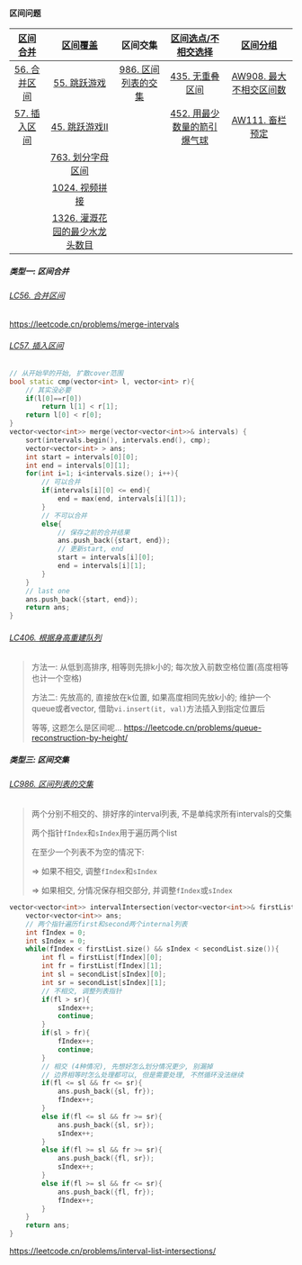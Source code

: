 #### 区间问题

|[区间合并](/acwing/Section%201/acwing%20-%20%E5%8C%BA%E9%97%B4%E5%90%88%E5%B9%B6.md)|[区间覆盖](/markdown/%E4%B8%93%E9%A2%98%20-%20%E5%8C%BA%E9%97%B4%20-%20%E5%8C%BA%E9%97%B4%E8%A6%86%E7%9B%96.md)|区间交集|[区间选点/不相交选择](/markdown/%E4%B8%93%E9%A2%98%20-%20%E5%8C%BA%E9%97%B4%20-%20%E5%8C%BA%E9%97%B4%E4%B8%8D%E7%9B%B8%E4%BA%A4%E9%80%89%E6%8B%A9.md)|[区间分组](/markdown/%E4%B8%93%E9%A2%98%20-%20%E5%8C%BA%E9%97%B4%20-%20%E5%8C%BA%E9%97%B4%E5%88%86%E7%BB%84.md)|
|  :-:  |  :-:  |  :-:  |  :-:  |  :-:  |
|[56. 合并区间](https://github.com/MyLeetCodeRecord/cpp-leetcode/blob/master/markdown/%E4%B8%93%E9%A2%98%20-%20%E5%8C%BA%E9%97%B4.md#lc56-%E5%90%88%E5%B9%B6%E5%8C%BA%E9%97%B4)|[55. 跳跃游戏](https://github.com/MyLeetCodeRecord/cpp-leetcode/blob/master/markdown/%E4%B8%93%E9%A2%98%20-%20%E5%8C%BA%E9%97%B4%20-%20%E5%8C%BA%E9%97%B4%E8%A6%86%E7%9B%96.md#lc55-%E8%B7%B3%E8%B7%83%E6%B8%B8%E6%88%8F)|[986. 区间列表的交集](https://github.com/MyLeetCodeRecord/cpp-leetcode/blob/master/markdown/%E4%B8%93%E9%A2%98%20-%20%E5%8C%BA%E9%97%B4.md#lc986-%E5%8C%BA%E9%97%B4%E5%88%97%E8%A1%A8%E7%9A%84%E4%BA%A4%E9%9B%86)|[435. 无重叠区间](https://github.com/MyLeetCodeRecord/cpp-leetcode/blob/master/markdown/%E4%B8%93%E9%A2%98%20-%20%E5%8C%BA%E9%97%B4%20-%20%E5%8C%BA%E9%97%B4%E4%B8%8D%E7%9B%B8%E4%BA%A4%E9%80%89%E6%8B%A9.md#lc435-%E6%97%A0%E9%87%8D%E5%8F%A0%E5%8C%BA%E9%97%B4)|[AW908. 最大不相交区间数](/acwing/Section%206/2_%E5%8C%BA%E9%97%B4%E5%88%86%E7%BB%84_%E6%9C%80%E5%A4%A7%E4%B8%8D%E7%9B%B8%E4%BA%A4%E5%8C%BA%E9%97%B4%E6%95%B0%E9%87%8F.cpp)|
|[57. 插入区间](https://github.com/MyLeetCodeRecord/cpp-leetcode/blob/master/markdown/%E4%B8%93%E9%A2%98%20-%20%E5%8C%BA%E9%97%B4.md#lc57-%E6%8F%92%E5%85%A5%E5%8C%BA%E9%97%B4)|[45. 跳跃游戏Ⅱ](https://github.com/MyLeetCodeRecord/cpp-leetcode/blob/master/markdown/%E4%B8%93%E9%A2%98%20-%20%E5%8C%BA%E9%97%B4%20-%20%E5%8C%BA%E9%97%B4%E8%A6%86%E7%9B%96.md#lc45-%E8%B7%B3%E8%B7%83%E6%B8%B8%E6%88%8F%E2%85%B1)|       |[452. 用最少数量的箭引爆气球](https://github.com/MyLeetCodeRecord/cpp-leetcode/blob/master/markdown/%E4%B8%93%E9%A2%98%20-%20%E5%8C%BA%E9%97%B4%20-%20%E5%8C%BA%E9%97%B4%E4%B8%8D%E7%9B%B8%E4%BA%A4%E9%80%89%E6%8B%A9.md#lc452-%E7%94%A8%E6%9C%80%E5%B0%91%E6%95%B0%E9%87%8F%E7%9A%84%E7%AE%AD%E5%BC%95%E7%88%86%E6%B0%94%E7%90%83)|[AW111. 畜栏预定](/acwing/Section%206/2_%E5%8C%BA%E9%97%B4%E5%88%86%E7%BB%84_%E7%95%9C%E6%A0%8F%E9%A2%84%E5%AE%9A.cpp)|
|       |[763. 划分字母区间](https://github.com/MyLeetCodeRecord/cpp-leetcode/blob/master/markdown/%E4%B8%93%E9%A2%98%20-%20%E5%8C%BA%E9%97%B4%20-%20%E5%8C%BA%E9%97%B4%E8%A6%86%E7%9B%96.md#lc763-%E5%88%92%E5%88%86%E5%AD%97%E6%AF%8D%E5%8C%BA%E9%97%B4)|       |         |
|       |[1024. 视频拼接](https://github.com/MyLeetCodeRecord/cpp-leetcode/blob/master/markdown/%E4%B8%93%E9%A2%98%20-%20%E5%8C%BA%E9%97%B4%20-%20%E5%8C%BA%E9%97%B4%E8%A6%86%E7%9B%96.md#lc1024-%E8%A7%86%E9%A2%91%E6%8B%BC%E6%8E%A5)|      |       |
|       |[1326. 灌溉花园的最少水龙头数目](https://github.com/MyLeetCodeRecord/cpp-leetcode/blob/master/markdown/%E4%B8%93%E9%A2%98%20-%20%E5%8C%BA%E9%97%B4%20-%20%E5%8C%BA%E9%97%B4%E8%A6%86%E7%9B%96.md#lc1326-%E7%81%8C%E6%BA%89%E8%8A%B1%E5%9B%AD%E7%9A%84%E6%9C%80%E5%B0%91%E6%B0%B4%E9%BE%99%E5%A4%B4%E6%95%B0%E7%9B%AE)|     |     |


##### 类型一: 区间合并
###### [LC56. 合并区间](/workspace/56.%E5%90%88%E5%B9%B6%E5%8C%BA%E9%97%B4.cpp)

https://leetcode.cn/problems/merge-intervals

###### [LC57. 插入区间](/workspace/57.%E6%8F%92%E5%85%A5%E5%8C%BA%E9%97%B4.cpp)

```CPP
// 从开始早的开始, 扩散cover范围
bool static cmp(vector<int> l, vector<int> r){
    // 其实没必要
    if(l[0]==r[0])
        return l[1] < r[1];
    return l[0] < r[0];
}
vector<vector<int>> merge(vector<vector<int>>& intervals) {
    sort(intervals.begin(), intervals.end(), cmp);
    vector<vector<int> > ans;
    int start = intervals[0][0];
    int end = intervals[0][1];
    for(int i=1; i<intervals.size(); i++){
        // 可以合并
        if(intervals[i][0] <= end){
            end = max(end, intervals[i][1]);
        }
        // 不可以合并
        else{
            // 保存之前的合并结果
            ans.push_back({start, end});
            // 更新start, end
            start = intervals[i][0];
            end = intervals[i][1];
        }
    }
    // last one
    ans.push_back({start, end});
    return ans;
}
```


###### [LC406. 根据身高重建队列](/markdown/LC406.%20%E6%A0%B9%E6%8D%AE%E8%BA%AB%E9%AB%98%E9%87%8D%E5%BB%BA%E9%98%9F%E5%88%97.md)

> 方法一: 从低到高排序, 相等则先排k小的; 每次放入前数空格位置(高度相等也计一个空格)
>
> 方法二: 先放高的, 直接放在k位置, 如果高度相同先放k小的; 维护一个queue或者vector, 借助`vi.insert(it, val)`方法插入到指定位置后
> 
> 等等, 这题怎么是区间呢...
https://leetcode.cn/problems/queue-reconstruction-by-height/


##### 类型三: 区间交集
###### [LC986. 区间列表的交集](/workspace/986.%E5%8C%BA%E9%97%B4%E5%88%97%E8%A1%A8%E7%9A%84%E4%BA%A4%E9%9B%86.cpp)

> 两个分别不相交的、排好序的interval列表, 不是单纯求所有intervals的交集
> 
> 两个指针`fIndex`和`sIndex`用于遍历两个list
> 
> 在至少一个列表不为空的情况下: 
> 
> => 如果不相交, 调整`fIndex`和`sIndex`
> 
> => 如果相交, 分情况保存相交部分, 并调整`fIndex`或`sIndex`

```CPP
vector<vector<int>> intervalIntersection(vector<vector<int>>& firstList, vector<vector<int>>& secondList) {
    vector<vector<int>> ans;
    // 两个指针遍历first和second两个internal列表
    int fIndex = 0;
    int sIndex = 0;
    while(fIndex < firstList.size() && sIndex < secondList.size()){
        int fl = firstList[fIndex][0];
        int fr = firstList[fIndex][1];
        int sl = secondList[sIndex][0];
        int sr = secondList[sIndex][1];
        // 不相交, 调整列表指针
        if(fl > sr){
            sIndex++;
            continue;
        }
        if(sl > fr){
            fIndex++;
            continue;
        }
        // 相交 (4种情况), 先想好怎么划分情况更少, 别漏掉
        // 边界相等时怎么处理都可以, 但是需要处理, 不然循环没法继续
        if(fl <= sl && fr <= sr){
            ans.push_back({sl, fr});
            fIndex++;
        }
        else if(fl <= sl && fr >= sr){
            ans.push_back({sl, sr});
            sIndex++;
        }
        else if(fl >= sl && fr >= sr){
            ans.push_back({fl, sr});
            sIndex++;
        }
        else if(fl >= sl && fr <= sr){
            ans.push_back({fl, fr});
            fIndex++;
        }
    }
    return ans;
}
```
https://leetcode.cn/problems/interval-list-intersections/